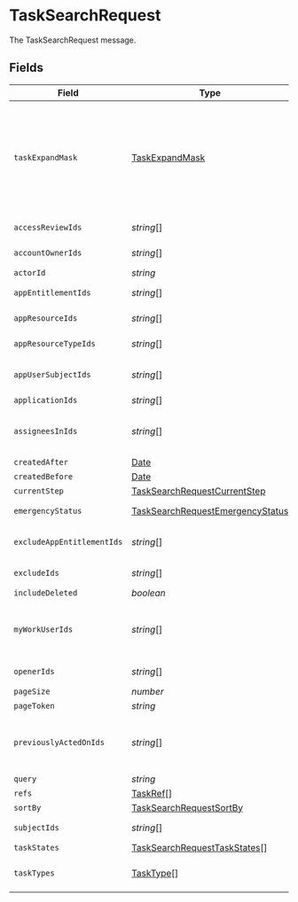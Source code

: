 # TaskSearchRequest

The TaskSearchRequest message.


## Fields

| Field                                                                                                                                                                                                                           | Type                                                                                                                                                                                                                            | Required                                                                                                                                                                                                                        | Description                                                                                                                                                                                                                     |
| ------------------------------------------------------------------------------------------------------------------------------------------------------------------------------------------------------------------------------- | ------------------------------------------------------------------------------------------------------------------------------------------------------------------------------------------------------------------------------- | ------------------------------------------------------------------------------------------------------------------------------------------------------------------------------------------------------------------------------- | ------------------------------------------------------------------------------------------------------------------------------------------------------------------------------------------------------------------------------- |
| `taskExpandMask`                                                                                                                                                                                                                | [TaskExpandMask](../../models/shared/taskexpandmask.md)                                                                                                                                                                         | :heavy_minus_sign:                                                                                                                                                                                                              |  The task expand mask is an array of strings that specifes the related objects the requester wishes to have returned when making a request where the expand mask is part of the input. Use '*' to view all possible responses.<br/> |
| `accessReviewIds`                                                                                                                                                                                                               | *string*[]                                                                                                                                                                                                                      | :heavy_minus_sign:                                                                                                                                                                                                              | The accessReviewIds field.                                                                                                                                                                                                      |
| `accountOwnerIds`                                                                                                                                                                                                               | *string*[]                                                                                                                                                                                                                      | :heavy_minus_sign:                                                                                                                                                                                                              | The accountOwnerIds field.                                                                                                                                                                                                      |
| `actorId`                                                                                                                                                                                                                       | *string*                                                                                                                                                                                                                        | :heavy_minus_sign:                                                                                                                                                                                                              | The actorId field.                                                                                                                                                                                                              |
| `appEntitlementIds`                                                                                                                                                                                                             | *string*[]                                                                                                                                                                                                                      | :heavy_minus_sign:                                                                                                                                                                                                              | The appEntitlementIds field.                                                                                                                                                                                                    |
| `appResourceIds`                                                                                                                                                                                                                | *string*[]                                                                                                                                                                                                                      | :heavy_minus_sign:                                                                                                                                                                                                              | The appResourceIds field.                                                                                                                                                                                                       |
| `appResourceTypeIds`                                                                                                                                                                                                            | *string*[]                                                                                                                                                                                                                      | :heavy_minus_sign:                                                                                                                                                                                                              | The appResourceTypeIds field.                                                                                                                                                                                                   |
| `appUserSubjectIds`                                                                                                                                                                                                             | *string*[]                                                                                                                                                                                                                      | :heavy_minus_sign:                                                                                                                                                                                                              |  Find Tasks which are referncing a Set of AppUserIDs<br/>                                                                                                                                                                       |
| `applicationIds`                                                                                                                                                                                                                | *string*[]                                                                                                                                                                                                                      | :heavy_minus_sign:                                                                                                                                                                                                              | The applicationIds field.                                                                                                                                                                                                       |
| `assigneesInIds`                                                                                                                                                                                                                | *string*[]                                                                                                                                                                                                                      | :heavy_minus_sign:                                                                                                                                                                                                              |  Search tasks by  List of UserIDs which are currently assigned these Tasks<br/>                                                                                                                                                 |
| `createdAfter`                                                                                                                                                                                                                  | [Date](https://developer.mozilla.org/en-US/docs/Web/JavaScript/Reference/Global_Objects/Date)                                                                                                                                   | :heavy_minus_sign:                                                                                                                                                                                                              | N/A                                                                                                                                                                                                                             |
| `createdBefore`                                                                                                                                                                                                                 | [Date](https://developer.mozilla.org/en-US/docs/Web/JavaScript/Reference/Global_Objects/Date)                                                                                                                                   | :heavy_minus_sign:                                                                                                                                                                                                              | N/A                                                                                                                                                                                                                             |
| `currentStep`                                                                                                                                                                                                                   | [TaskSearchRequestCurrentStep](../../models/shared/tasksearchrequestcurrentstep.md)                                                                                                                                             | :heavy_minus_sign:                                                                                                                                                                                                              | The currentStep field.                                                                                                                                                                                                          |
| `emergencyStatus`                                                                                                                                                                                                               | [TaskSearchRequestEmergencyStatus](../../models/shared/tasksearchrequestemergencystatus.md)                                                                                                                                     | :heavy_minus_sign:                                                                                                                                                                                                              | The emergencyStatus field.                                                                                                                                                                                                      |
| `excludeAppEntitlementIds`                                                                                                                                                                                                      | *string*[]                                                                                                                                                                                                                      | :heavy_minus_sign:                                                                                                                                                                                                              | The excludeAppEntitlementIds field.                                                                                                                                                                                             |
| `excludeIds`                                                                                                                                                                                                                    | *string*[]                                                                                                                                                                                                                      | :heavy_minus_sign:                                                                                                                                                                                                              |  Exclude Specific TaskIDs from this serach result.<br/>                                                                                                                                                                         |
| `includeDeleted`                                                                                                                                                                                                                | *boolean*                                                                                                                                                                                                                       | :heavy_minus_sign:                                                                                                                                                                                                              | The includeDeleted field.                                                                                                                                                                                                       |
| `myWorkUserIds`                                                                                                                                                                                                                 | *string*[]                                                                                                                                                                                                                      | :heavy_minus_sign:                                                                                                                                                                                                              |  Search tasks by a List of UserIDs which are currently assigned to OR have previously acted upon this Task<br/>                                                                                                                 |
| `openerIds`                                                                                                                                                                                                                     | *string*[]                                                                                                                                                                                                                      | :heavy_minus_sign:                                                                                                                                                                                                              |  Find a Task which was opened by UserIDs<br/>                                                                                                                                                                                   |
| `pageSize`                                                                                                                                                                                                                      | *number*                                                                                                                                                                                                                        | :heavy_minus_sign:                                                                                                                                                                                                              | The pageSize field.                                                                                                                                                                                                             |
| `pageToken`                                                                                                                                                                                                                     | *string*                                                                                                                                                                                                                        | :heavy_minus_sign:                                                                                                                                                                                                              | The pageToken field.                                                                                                                                                                                                            |
| `previouslyActedOnIds`                                                                                                                                                                                                          | *string*[]                                                                                                                                                                                                                      | :heavy_minus_sign:                                                                                                                                                                                                              |  Search tasks by a  List of UserIDs which have previously approved or otherwise acted upon this Task<br/>                                                                                                                       |
| `query`                                                                                                                                                                                                                         | *string*                                                                                                                                                                                                                        | :heavy_minus_sign:                                                                                                                                                                                                              | The query field.                                                                                                                                                                                                                |
| `refs`                                                                                                                                                                                                                          | [TaskRef](../../models/shared/taskref.md)[]                                                                                                                                                                                     | :heavy_minus_sign:                                                                                                                                                                                                              | The refs field.                                                                                                                                                                                                                 |
| `sortBy`                                                                                                                                                                                                                        | [TaskSearchRequestSortBy](../../models/shared/tasksearchrequestsortby.md)                                                                                                                                                       | :heavy_minus_sign:                                                                                                                                                                                                              | The sortBy field.                                                                                                                                                                                                               |
| `subjectIds`                                                                                                                                                                                                                    | *string*[]                                                                                                                                                                                                                      | :heavy_minus_sign:                                                                                                                                                                                                              |  Find Tasks which are referncing this C1 UserID<br/>                                                                                                                                                                            |
| `taskStates`                                                                                                                                                                                                                    | [TaskSearchRequestTaskStates](../../models/shared/tasksearchrequesttaskstates.md)[]                                                                                                                                             | :heavy_minus_sign:                                                                                                                                                                                                              | The taskStates field.                                                                                                                                                                                                           |
| `taskTypes`                                                                                                                                                                                                                     | [TaskType](../../models/shared/tasktype.md)[]                                                                                                                                                                                   | :heavy_minus_sign:                                                                                                                                                                                                              |  TODO(pquerna): why is this a MESSAGE that only CONTAINS AN ENUM?<br/>                                                                                                                                                          |
